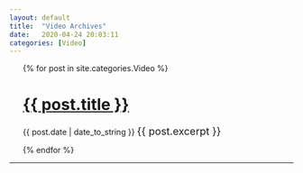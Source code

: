 ```yaml
---
layout: default
title:  "Video Archives"
date:   2020-04-24 20:03:11
categories: [Video]
---
```



<!--{% for post in site.categories.Video %}
 <li><span>{{ post.date | date_to_string }}</span> &nbsp; <a href="{{ post.url }}">{{ post.title }}</a></li>
{% endfor %}-->


<ul>
  {% for post in site.categories.Video %}
    <h1><a href="{{ post.url }}">{{ post.title }}</a></h1>
    <span>{{ post.date | date_to_string }}</span>
      <span style="font-size: 1.3em">{{ post.excerpt }}</span>
    
  {% endfor %}
</ul>

---